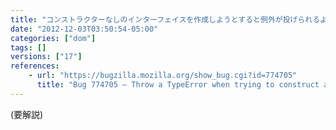 ```yaml
---
title: "コンストラクターなしのインターフェイスを作成しようとすると例外が投げられるようになりました"
date: "2012-12-03T03:50:54-05:00"
categories: ["dom"]
tags: []
versions: ["17"]
references:
    - url: "https://bugzilla.mozilla.org/show_bug.cgi?id=774705"
      title: "Bug 774705 – Throw a TypeError when trying to construct an interface without a constructor"
---
```

(要解説)
